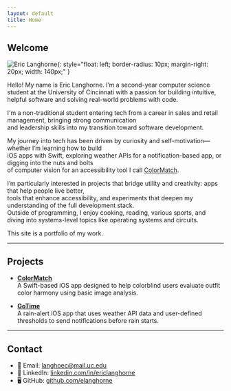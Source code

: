 ```yaml
---
layout: default
title: Home
---
```


## Welcome
![Eric Langhorne](assets/eric.jpg){: style="float: left; border-radius: 10px; margin-right: 20px; width: 140px;" }

Hello! My name is Eric Langhorne. I’m a second-year computer science student at the University of Cincinnati
with a passion for building intuitive, helpful software and solving real-world problems with code.

I'm a non-traditional student entering tech from a career in sales and retail management, bringing strong communication  
and leadership skills into my transition toward software development.

My journey into tech has been driven by curiosity and self-motivation—whether I’m learning how to build  
iOS apps with Swift, exploring weather APIs for a notification-based app, or digging into the nuts and bolts  
of computer vision for an accessibility tool I call [ColorMatch](https://github.com/elanghorne/ColorMatch).

I’m particularly interested in projects that bridge utility and creativity: apps that help people live better,  
tools that enhance accessibility, and experiments that deepen my understanding of the full development stack.  
Outside of programming, I enjoy cooking, reading, various sports, and diving into systems-level topics like operating systems and circuits.

This site is a portfolio of my work.

---
## Projects

- **[ColorMatch](https://github.com/elanghorne/ColorMatch)**  
  A Swift-based iOS app designed to help colorblind users evaluate outfit color harmony using basic image analysis.

- **[GoTime](https://github.com/elanghorne/GoTime)**  
  A rain-alert iOS app that uses weather API data and user-defined thresholds to send notifications before rain starts.

---
## Contact

- 📧 Email: [langhoec@mail.uc.edu](mailto:langhoec@mail.uc.edu)  
- 💼 LinkedIn: [linkedin.com/in/ericlanghorne](www.linkedin.com/in/eric-langhorne-4056b534a)  
- 🖥️ GitHub: [github.com/elanghorne](https://github.com/elanghorne)
